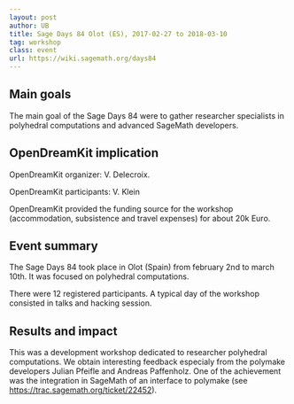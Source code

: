 ```yaml
---
layout: post
author: UB
title: Sage Days 84 Olot (ES), 2017-02-27 to 2018-03-10
tag: workshop
class: event
url: https://wiki.sagemath.org/days84
---
```


## Main goals


The main goal of the Sage Days 84 were to
gather researcher specialists in polyhedral computations and advanced
SageMath developers.

## OpenDreamKit implication




OpenDreamKit organizer: V. Delecroix.

OpenDreamKit participants: V. Klein

OpenDreamKit provided the funding source for the workshop (accommodation,
subsistence and travel expenses) for about 20k Euro.

## Event summary




The Sage Days 84 took place in Olot (Spain) from february 2nd to
march 10th. It was focused on polyhedral computations.

There were 12 registered participants. A typical day of the workshop
consisted in talks and hacking session.

## Results and impact




This was a development workshop dedicated to researcher polyhedral
computations. We obtain interesting feedback especialy from
the polymake developers Julian Pfeifle and Andreas Paffenholz. One
of the achievement was the integration in SageMath of an interface
to polymake
(see https://trac.sagemath.org/ticket/22452).

